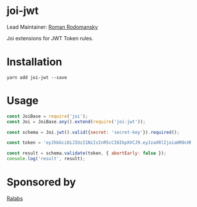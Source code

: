 # joi-jwt

Lead Maintainer: [Roman Rodomansky](https://github.com/itspoma)

Joi extensions for JWT Token rules.

# Installation

`yarn add joi-jwt --save`

# Usage

```js
const JoiBase = require('joi');
const Joi = JoiBase.any().extend(require('joi-jwt'));

const schema = Joi.jwt().valid({secret: 'secret-key'}).required();

const token = 'eyJhbGciOiJIUzI1NiIsInR5cCI6IkpXVCJ9.eyJzaXRlIjoiaHR0cHM6Ly9yYWxhYnMub3JnIiwiaWF0IjoxNTU1Njk5Njg5fQ.1-YemibEH2bC7EqoQtG2naPRui0MP8Ma-Y5mAKYoJDU';

const result = schema.validate(token, { abortEarly: false });
console.log('result', result);
````

# Sponsored by

[Ralabs](https://ralabs.org/)
